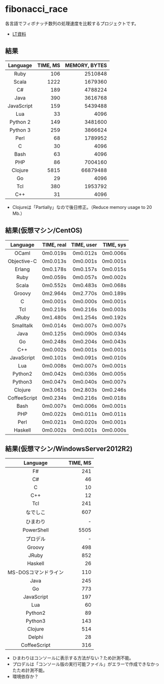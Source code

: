# fibonacci_race

各言語でフィボナッチ数列の処理速度を比較するプロジェクトです。
- [LT資料](http://changeworld.github.io/fibonacci_race_lt)

## 結果

Language   | TIME, MS | MEMORY, BYTES
:--------: |---------:|-------------:
Ruby       | 106      | 2510848
Scala      | 1222     | 1679360
C#         | 189      | 4788224
Java       | 390      | 3616768
JavaScript | 159      | 5439488
Lua        | 33       | 4096
Python 2   | 149      | 3481600
Python 3   | 259      | 3866624
Perl       | 68       | 1789952
C          | 30       | 4096
Bash       | 63       | 4096
PHP        | 86       | 7004160
Clojure    | 5815     | 66879488
Go         | 29       | 4096
Tcl        | 380     | 1953792
C++        | 31      | 4096

- Clojureは「Partially」なので後日修正。（Reduce memory usage to 20 Mb.）

## 結果(仮想マシン/CentOS)

Language     | TIME, real | TIME, user | TIME, sys
:-----------:|-----------:|-----------:|-----------:
OCaml        | 0m0.019s   | 0m0.012s   | 0m0.006s
Objective-C  | 0m0.013s   | 0m0.001s   | 0m0.001s
Erlang       | 0m0.178s   | 0m0.157s   | 0m0.015s
Ruby         | 0m0.059s   | 0m0.057s   | 0m0.002s
Scala        | 0m0.552s   | 0m0.483s   | 0m0.068s
Groovy       | 0m2.964s   | 0m2.770s   | 0m0.189s
C            | 0m0.001s   | 0m0.000s   | 0m0.001s
Tcl          | 0m0.219s   | 0m0.216s   | 0m0.003s
JRuby        | 0m1.480s   | 0m1.254s   | 0m0.192s
Smalltalk    | 0m0.014s   | 0m0.007s   | 0m0.007s
Java         | 0m0.125s   | 0m0.090s   | 0m0.034s
Go           | 0m0.248s   | 0m0.204s   | 0m0.043s
C++          | 0m0.002s   | 0m0.001s   | 0m0.001s
JavaScript   | 0m0.101s   | 0m0.091s   | 0m0.010s
Lua          | 0m0.008s   | 0m0.007s   | 0m0.001s
Python2      | 0m0.042s   | 0m0.036s   | 0m0.005s
Python3      | 0m0.047s   | 0m0.040s   | 0m0.007s
Clojure      | 0m3.061s   | 0m2.803s   | 0m0.246s
CoffeeScript | 0m0.234s   | 0m0.216s   | 0m0.018s
Bash         | 0m0.007s   | 0m0.006s   | 0m0.001s
PHP          | 0m0.022s   | 0m0.011s   | 0m0.011s
Perl         | 0m0.021s   | 0m0.020s   | 0m0.001s
Haskell      | 0m0.002s   | 0m0.001s   | 0m0.000s

## 結果(仮想マシン/WindowsServer2012R2)

Language   | TIME, MS 
:--------: |---------:
F#         | 241
C#         | 46
C          | 10
C++        | 12
Tcl        | 241
なでしこ   | 607
ひまわり   | -
PowerShell | 5505
プロデル   | -
Groovy     | 498
JRuby      | 852
Haskell      | 26
MS-DOSコマンドライン | 110
Java       | 245
Go         | 773
JavaScript | 197
Lua        | 60
Python2    | 89
Python3    | 143
Clojure    | 514
Delphi    | 28
CoffeeScript | 316

- ひまわりはコンソールに表示する方法がない？ため計測不能。
- プロデルは「コンソール版の実行可能ファイル」がエラーで作成できなかったため計測不能。
 - 環境依存か？

